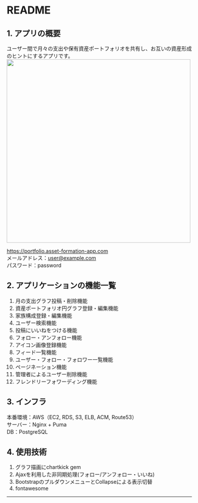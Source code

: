 # README

## 1. アプリの概要
ユーザー間で月々の支出や保有資産ポートフォリオを共有し、お互いの資産形成のヒントにするアプリです。  
<img src="https://user-images.githubusercontent.com/68892662/106268949-282f1c00-626f-11eb-8d24-06ef1f5be366.png" width="500px">

https://portfolio.asset-formation-app.com  
メールアドレス：user@example.com  
パスワード：password

## 2. アプリケーションの機能一覧
1. 月の支出グラフ投稿・削除機能
2. 資産ポートフォリオ円グラフ登録・編集機能
3. 家族構成登録・編集機能
4. ユーザー検索機能
5. 投稿にいいねをつける機能
6. フォロー・アンフォロー機能
7. アイコン画像登録機能
8. フィード一覧機能
9. ユーザー・フォロー・フォロワー一覧機能
10. ページネーション機能
11. 管理者によるユーザー削除機能
12. フレンドリーフォワーディング機能

## 3. インフラ
本番環境：AWS（EC2, RDS, S3, ELB, ACM, Route53）  
サーバー：Nginx + Puma  
DB：PostgreSQL

## 4. 使用技術
1. グラフ描画にchartkick gem
2. Ajaxを利用した非同期処理(フォロー/アンフォロー・いいね)
3. BootstrapのプルダウンメニューとCollapseによる表示切替
4. fontawesome
---
